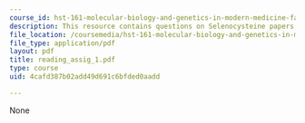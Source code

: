 ```yaml
---
course_id: hst-161-molecular-biology-and-genetics-in-modern-medicine-fall-2007
description: This resource contains questions on Selenocysteine papers.
file_location: /coursemedia/hst-161-molecular-biology-and-genetics-in-modern-medicine-fall-2007/4cafd387b02add49d691c6bfded0aadd_reading_assig_1.pdf
file_type: application/pdf
layout: pdf
title: reading_assig_1.pdf
type: course
uid: 4cafd387b02add49d691c6bfded0aadd

---
```

None